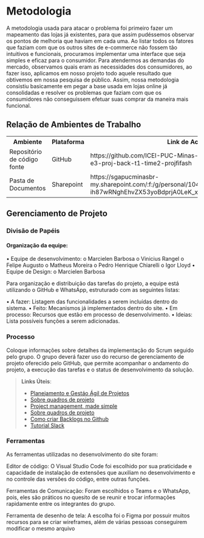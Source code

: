
# Metodologia

<!-- <span style="color:red">Pré-requisitos: <a href="2-Especificação do Projeto.md"> Documentação de Especificação</a></span>

Descreva aqui a metodologia de trabalho do grupo para atacar o problema. Definições sobre os ambiente de trabalho utilizados pela  equipe para desenvolver o projeto. Abrange a relação de ambientes utilizados, a estrutura para gestão do código fonte, além da definição do processo e ferramenta através dos quais a equipe se organiza (Gestão de Times). -->

A metodologia usada para atacar o problema foi primeiro fazer um mapeamento das lojas já existentes, para que assim pudéssemos observar os pontos de melhoria que haviam em cada uma. Ao listar todos os fatores que faziam com que os outros sites de e-commerce não fossem tão intuitivos e funcionais, procuramos implementar uma interface que seja simples e eficaz para o consumidor. 
Para atendermos as demandas do mercado, observamos quais eram as necessidades dos consumidores, ao fazer isso, aplicamos em nosso projeto todo aquele resultado que obtivemos em nossa pesquisa de público. Assim, nossa metodologia consistiu basicamente em pegar a base usada em lojas online já consolidadas e resolver os problemas que faziam com que os consumidores não conseguissem efetuar suas comprar da maneira mais  funcional.


## Relação de Ambientes de Trabalho

<!-- Os artefatos do projeto são desenvolvidos a partir de diversas plataformas e a relação dos ambientes com seu respectivo propósito deverá ser apresentada em uma tabela que especifica que detalha Ambiente, Plataforma e Link de Acesso. 
Nota: Vide documento modelo do estudo de caso "Portal de Notícias" e defina também os ambientes e frameworks que serão utilizados no desenvolvimento de aplicações móveis. -->

<table>
    <tr>
      <th>Ambiente</th>
      <th>Plataforma</th>
      <th>Link de Acesso</th>
    </tr>
    <tr>
      <td>Repositório de código fonte</td>
      <td>GitHub</td>
      <td>https://github.com/ICEI-PUC-Minas-PMV-SInt/pmv-sint-2023-1-e3-proj-back-t1-time2-projfifash</td>    
    </tr>
    <tr>
      <td>Pasta de Documentos</td>
      <td>Sharepoint</td>
      <td>https://sgapucminasbr-my.sharepoint.com/:f:/g/personal/1044819_sga_pucminas_br/Es0D-ih87wRNghEhvZX53yoBdprjA0LeK_xAFLFFGWYUmw?e=XCDxHN</td>
    </tr>
</table>

<!-- ## Controle de Versão

A ferramenta de controle de versão adotada no projeto foi o
[Git](https://git-scm.com/), sendo que o [Github](https://github.com)
foi utilizado para hospedagem do repositório.

O projeto segue a seguinte convenção para o nome de branches:

- `main`: versão estável já testada do software
- `unstable`: versão já testada do software, porém instável
- `testing`: versão em testes do software
- `dev`: versão de desenvolvimento do software

Quanto à gerência de issues, o projeto adota a seguinte convenção para
etiquetas:

- `documentation`: melhorias ou acréscimos à documentação
- `bug`: uma funcionalidade encontra-se com problemas
- `enhancement`: uma funcionalidade precisa ser melhorada
- `feature`: uma nova funcionalidade precisa ser introduzida

Discuta como a configuração do projeto foi feita na ferramenta de versionamento escolhida. Exponha como a gerência de tags, merges, commits e branchs é realizada. Discuta como a gerência de issues foi realizada. -->
<!-- 
> **Links Úteis**:
> - [Microfundamento: Gerência de Configuração](https://pucminas.instructure.com/courses/87878/)
> - [Tutorial GitHub](https://guides.github.com/activities/hello-world/)
> - [Git e Github](https://www.youtube.com/playlist?list=PLHz_AreHm4dm7ZULPAmadvNhH6vk9oNZA)
>  - [Comparando fluxos de trabalho](https://www.atlassian.com/br/git/tutorials/comparing-workflows)
> - [Understanding the GitHub flow](https://guides.github.com/introduction/flow/)
> - [The gitflow workflow - in less than 5 mins](https://www.youtube.com/watch?v=1SXpE08hvGs)
 -->
## Gerenciamento de Projeto

### Divisão de Papéis

<!-- Apresente a divisão de papéis entre os membros do grupo.

Exemplificação: A equipe utiliza metodologias ágeis, tendo escolhido o Scrum como base para definição do processo de desenvolvimento. A equipe está organizada da seguinte maneira:
- Scrum Master: Felipe Domingos;
- Product Owner: Rommel Carneiro;
- Equipe de Desenvolvimento: Pedro Penna, Pedro Ivo, Rodrigo Richard;
- Equipe de Design: Simone Nogueira.

> **Links Úteis**:
> - [11 Passos Essenciais para Implantar Scrum no seu Projeto](https://mindmaster.com.br/scrum-11-passos/)
> - [Scrum em 9 minutos](https://www.youtube.com/watch?v=XfvQWnRgxG0)
> - [Os papéis do Scrum e a verdade sobre cargos nessa técnica](https://www.atlassian.com/br/agile/scrum/roles) -->

#### Organização da equipe:
•	Equipe de desenvolvimento:
o	Marcielen Barbosa
o	Vinicius Rangel
o	Felipe Augusto
o	Matheus Moreira
o	Pedro Henrique Chiarelli
o	Igor Lloyd
•	Equipe de Design:
o	Marcielen Barbosa

Para organização e distribuição das tarefas do projeto, a equipe está utilizando o GitHub e WhatsApp, estruturado com as seguintes listas:  

•	A fazer: Listagem das funcionalidades a serem incluídas dentro do sistema.
•	Feito: Mecanismos já implementados dentro do site.
•	Em processo: Recursos que estão em processo de desenvolvimento.
•	Ideias: Lista possíveis funções a serem adicionadas.


### Processo

Coloque  informações sobre detalhes da implementação do Scrum seguido pelo grupo. O grupo deverá fazer uso do recurso de gerenciamento de projeto oferecido pelo GitHub, que permite acompanhar o andamento do projeto, a execução das tarefas e o status de desenvolvimento da solução.
 
> **Links Úteis**:
> - [Planejamento e Gestáo Ágil de Projetos](https://pucminas.instructure.com/courses/87878/pages/unidade-2-tema-2-utilizacao-de-ferramentas-para-controle-de-versoes-de-software)
> - [Sobre quadros de projeto](https://docs.github.com/pt/issues/organizing-your-work-with-project-boards/managing-project-boards/about-project-boards)
> - [Project management, made simple](https://github.com/features/project-management/)
> - [Sobre quadros de projeto](https://docs.github.com/pt/github/managing-your-work-on-github/about-project-boards)
> - [Como criar Backlogs no Github](https://www.youtube.com/watch?v=RXEy6CFu9Hk)
> - [Tutorial Slack](https://slack.com/intl/en-br/)

### Ferramentas

<!-- As ferramentas empregadas no projeto são:

- Editor de código.
- Ferramentas de comunicação
- Ferramentas de desenho de tela (_wireframing_)

O editor de código foi escolhido porque ele possui uma integração com o sistema de versão. As ferramentas de comunicação utilizadas possuem integração semelhante e por isso foram selecionadas. Por fim, para criar diagramas utilizamos essa ferramenta por melhor captar as necessidades da nossa solução.

Liste quais ferramentas foram empregadas no desenvolvimento do projeto, justificando a escolha delas, sempre que possível.
 
> **Possíveis Ferramentas que auxiliarão no gerenciamento**: 
> - [Slack](https://slack.com/)
> - [Github](https://github.com/)
 -->

 As ferramentas utilizadas no desenvolvimento do site foram:

Editor de código: 
O Visual Studio Code foi escolhido por sua praticidade e capacidade de instalação de extensões que auxiliam no desenvolvimento e no controle das versões do código, entre outras funções.
	
Ferramentas de Comunicação: 
Foram escolhidos o Teams e o WhatsApp, pois, eles são práticos no quesito de se reunir e trocar informações rapidamente entre os integrantes do grupo.

Ferramenta de desenho de tela: 
A escolha foi o Figma por possuir muitos recursos para se criar wireframes, além de várias pessoas conseguirem modificar o mesmo arquivo
